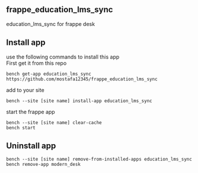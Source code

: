 ## frappe_education_lms_sync

education_lms_sync for frappe desk

## Install app
use the following commands to install this app  
First get it from this repo

```
bench get-app education_lms_sync https://github.com/mostafa12345/frappe_education_lms_sync
```
add to your site
```
bench --site [site name] install-app education_lms_sync
```
start the frappe app
```
bench --site [site name] clear-cache
bench start
```

## Uninstall app
```
bench --site [site name] remove-from-installed-apps education_lms_sync  
bench remove-app modern_desk  
```
